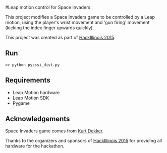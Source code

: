 #Leap motion control for Space Invaders

This project modifies a Space Invaders game to be controlled by a Leap motion,
using the player's wrist movement and 'gun firing' movement (kicking the index
finger upwards quickly).

This project was created as part of [HackIllinois 2015](hackillinois.org).

Run
---

    >> python pysssi_dist.py

Requirements
---
* Leap Motion hardware
* Leap Motion SDK
* Pygame

Acknowledgements
---
Space Invaders game comes from [Kurt Dekker](http://pygame.org/project-Python+Super+Stupid+Space+Invaders-365-.html).

Thanks to the organizers and sponsors of [HackIllinois 2015](hackillinois.org) for providing all hardware for the hackathon.

